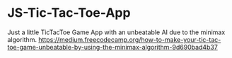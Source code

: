 # JS-Tic-Tac-Toe-App

Just a little TicTacToe Game App with an unbeatable AI due to the minimax algorithm. 
https://medium.freecodecamp.org/how-to-make-your-tic-tac-toe-game-unbeatable-by-using-the-minimax-algorithm-9d690bad4b37
